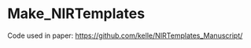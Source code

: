 Make_NIRTemplates
=================

Code used in paper: https://github.com/kelle/NIRTemplates_Manuscript/
